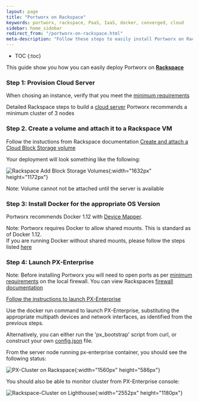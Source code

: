 ```yaml
---
layout: page
title: "Portworx on Rackspace"
keywords: portworx, rackspace, PaaS, IaaS, docker, converged, cloud
sidebar: home_sidebar
redirect_from: "/portworx-on-rackspace.html"
meta-description: "Follow these steps to easily install Portworx on Rackspace.  Try it today!"
---
```


* TOC
{:toc}

This guide show you how you can easily deploy Portworx on [**Rackspace**](http://https://www.rackspace.com/login)
 

### Step 1: Provision Cloud Server
When chosing an instance, verify that you meet the [minimum requirements](/#minimum-requirements)

Detailed Rackspace steps to build a [cloud server](https://support.rackspace.com/how-to/create-a-cloud-server/)
Portworx recommends a minimum cluster of 3 nodes



### Step 2. Create a volume and attach it to a Rackspace VM
Follow the instuctions from Rackspace documentation [Create and attach a Cloud Block Storage volume](https://support.rackspace.com/how-to/create-and-attach-a-cloud-block-storage-volume/)

Your deployment will look something like the following:

![Rackspace Add Block Storage Volumes](/images/rackspace-add-disk.png "Add Block Storage"){:width="1632px" height="1172px"} 


Note: Volume cannot not be attached until the server is available
 

### Step 3: Install Docker for the appropriate OS Version 
Portworx recommends Docker 1.12 with [Device Mapper](https://docs.docker.com/engine/userguide/storagedriver/device-mapper-driver/#/configure-docker-with-devicemapper).

Note: Portworx requires Docker to allow shared mounts.  This is standard as of Docker 1.12.  
If you are running Docker without shared mounts, please follow the steps listed [here](/knowledgebase/shared-mount-propogation.html)


### Step 4: Launch PX-Enterprise
Note: Before installing Portworx you will need to open ports as per [minimum requirements](/#minimum-requirements) on the local firewall.  You can view Rackspaces [firewall documentation](https://support.rackspace.com/how-to/open-ports-in-the-linux-firewall-to-access-pop-and-imap-mail-servers/) 

[Follow the instructions to launch PX-Enterprise](/#install-with-a-container-orchestrator)

Use the docker run command to launch PX-Enterprise, substituting the appropriate multipath devices and network interfaces, as identified from the previous steps.

Alternatively, you can either run the 'px_bootstrap' script from curl, or construct your own [config.json](/control/config-json.html) file.

From the server node running px-enterprise container, you should see the following status:

![PX-Cluster on Rackspace](/images/rackspace-pxctl-status.png "PX-Cluster on Azure"){:width="1560px" height="586px"}


You should also be able to monitor cluster from PX-Enterprise console:

![Rackspace-Cluster on Lighthouse](/images/rackspace-cluster-on-lighthouse-updated.png "Rackspace-Cluster on Lighthouse"){:width="2552px" height="1180px"}



